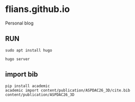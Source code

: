 # flians.github.io

Personal blog

## RUN

`sudo apt install hugo`

`hugo server`

## import bib

```
pip install academic
academic import content/publication/ASPDAC26_3D/cite.bib content/publication/ASPDAC26_3D
```
